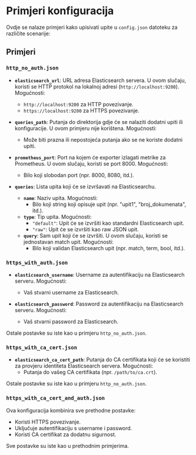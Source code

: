 # Primjeri konfiguracija

Ovdje se nalaze primjeri kako upisivati upite u `config.json` datoteku za različite scenarije:

## Primjeri

### `http_no_auth.json`

- **`elasticsearch_url`**: URL adresa Elasticsearch servera. U ovom slučaju, koristi se HTTP protokol na lokalnoj adresi (`http://localhost:9200`). Mogućnosti:
  - `http://localhost:9200` za HTTP povezivanje.
  - `https://localhost:9200` za HTTPS povezivanje.

- **`queries_path`**: Putanja do direktorija gdje će se nalaziti dodatni upiti ili konfiguracije. U ovom primjeru nije korištena. Mogućnosti:
  - Može biti prazna ili nepostojeća putanja ako se ne koriste dodatni upiti.

- **`prometheus_port`**: Port na kojem će exporter izlagati metrike za Prometheus. U ovom slučaju, koristi se port 8000. Mogućnosti:
  - Bilo koji slobodan port (npr. 8000, 8080, itd.).

- **`queries`**: Lista upita koji će se izvršavati na Elasticsearchu.
  - **`name`**: Naziv upita. Mogućnosti:
    - Bilo koji string koji opisuje upit (npr. "upit1", "broj_dokumenata", itd.).
  - **`type`**: Tip upita. Mogućnosti:
    - `"default"`: Upit će se izvršiti kao standardni Elasticsearch upit.
    - `"raw"`: Upit će se izvršiti kao raw JSON upit.
  - **`query`**: Sam upit koji će se izvršiti. U ovom slučaju, koristi se jednostavan match upit. Mogućnosti:
    - Bilo koji validan Elasticsearch upit (npr. match, term, bool, itd.).

### `https_with_auth.json`

- **`elasticsearch_username`**: Username za autentifikaciju na Elasticsearch serveru. Mogućnosti:
  - Vaš stvarni username za Elasticsearch.

- **`elasticsearch_password`**: Password za autentifikaciju na Elasticsearch serveru. Mogućnosti:
  - Vaš stvarni password za Elasticsearch.

Ostale postavke su iste kao u primjeru `http_no_auth.json`.

### `https_with_ca_cert.json`

- **`elasticsearch_ca_cert_path`**: Putanja do CA certifikata koji će se koristiti za provjeru identiteta Elasticsearch servera. Mogućnosti:
  - Putanja do vašeg CA certifikata (npr. `/path/to/ca.crt`).

Ostale postavke su iste kao u primjeru `http_no_auth.json`.

### `https_with_ca_cert_and_auth.json`

Ova konfiguracija kombinira sve prethodne postavke:
- Koristi HTTPS povezivanje.
- Uključuje autentifikaciju s username i password.
- Koristi CA certifikat za dodatnu sigurnost.

Sve postavke su iste kao u prethodnim primjerima.
